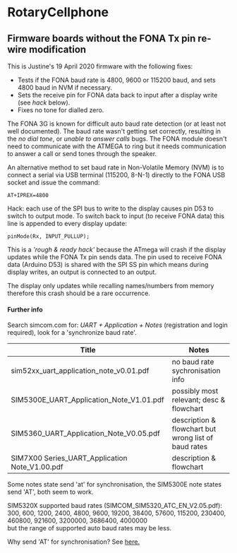 # RotaryCellphone
## Firmware boards without the FONA Tx pin re-wire modification

This is Justine's 19 April 2020 firmware with the following fixes:

* Tests if the FONA baud rate is 4800, 9600 or 115200 baud, and sets 4800 baud in NVM if necessary.
* Sets the receive pin for FONA data back to input after a display write (see *hack* below).
* Fixes no tone for dialled zero.

The FONA 3G is known for difficult auto baud rate detection (or at least not well documented). The baud rate wasn't getting set correctly, resulting in the *no dial tone*, or *unable to answer calls* bugs. The FONA module doesn't need to communicate with the ATMEGA to ring but it needs communication to answer a call or send tones through the speaker.

An alternative method to set baud rate in Non-Volatile Memory (NVM) is to connect a serial via USB terminal (115200, 8-N-1) directly to the FONA USB socket and issue the command:

    AT+IPREX=4800

Hack: each use of the SPI bus to write to the display causes pin D53 to switch to output mode. To switch back to input (to receive FONA data) this line is appended to every display update:

    pinMode(Rx, INPUT_PULLUP);

This is a *'rough & ready hack'* because the ATmega will crash if the display updates while the FONA Tx pin sends data. The pin used to receive FONA data (Arduino D53) is shared with the SPI SS pin which means during display writes, an output is connected to an output.

The display only updates while recalling names/numbers from memory therefore this crash should be a rare occurrence.

#### Further info

Search simcom.com for: *UART + Application + Notes* (registration and login required), look for a 'synchronize baud rate'.

| Title | Notes |
|-------|-------|
| sim52xx_uart_application_note_v0.01.pdf | no baud rate sychronisation info |
| SIM5300E_UART_Application_Note_V1.01.pdf | possibly most relevant; desc & flowchart
| SIM5360_UART_Application_Note_V0.05.pdf | description & flowchart but wrong list of baud rates |
| SIM7X00 Series_UART_Application Note_V1.00.pdf | description & flowchart |

Some notes state send 'at' for synchronisation, the SIM5300E note states send 'AT', both seem to work.

SIM5320X supported baud rates (SIMCOM_SIM5320_ATC_EN_V2.05.pdf):  
300, 600, 1200, 2400, 4800, 9600, 19200, 38400, 57600, 115200, 230400, 460800, 921600, 
3200000, 3686400, 4000000  
but the range of supported auto baud rates may be less.

Why send 'AT' for synchronisation? See [here.](https://en.wikipedia.org/wiki/Hayes_command_set#Autobaud "Wikipedia on 'automatic baud rate detection'")
